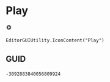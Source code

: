# Play
![](/img/Play.png)

``` CSharp
EditorGUIUtility.IconContent("Play")
```
## GUID
```
-3092883840056809924
```
